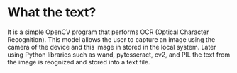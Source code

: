 
# What the text? 

It is a simple OpenCV program that performs OCR (Optical Character Recognition). This model allows the user to capture an image using the camera of the device and this image in stored in the local system. Later using Python libraries such as wand, pytesseract, cv2, and PIL the text from the image is reognized and stored into a text file.
